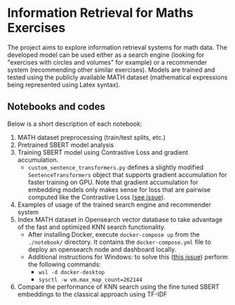 # Information Retrieval for Maths Exercises

The project aims to explore information retrieval systems for math data. The developed model can be used either as a search engine (looking for "exercises with circles and volumes" for example) or a recommender system (recommending other similar exercises). Models are trained and tested using the publicly available MATH dataset (mathematical expressions being represented using Latex syntax).

## Notebooks and codes
Below is a short description of each notebook:
1. MATH dataset preprocessing (train/test splits, etc.)
2. Pretrained SBERT model analysis
3. Training SBERT model using Contrastive Loss and gradient accumulation. 
    * `custom_sentence_transformers.py` defines a slightly modified `SentenceTransformers` object that supports gradient accumulation for faster training on GPU. Note that gradient accumulation for embedding models only makes sense for loss that are pairwise computed like the Contrastive Loss ([see issue](https://github.com/UKPLab/sentence-transformers/pull/1822)).
4. Examples of usage of the trained search engine and recommender system
5. Index MATH dataset in Opensearch vector database to take advantage of the fast and optimized KNN search functionality.
    * After installing Docker, execute `docker-compose up` from the `./notebook/` directory. It contains the `docker-compose.yml` file to deploy an opensearch node and dashboard locally.
    * Additional instructions for Windows: to solve this ([this issue](https://stackoverflow.com/questions/42111566/elasticsearch-in-windows-docker-image-vm-max-map-count)) perform the following commands:
        * `wsl -d docker-desktop`
        * `sysctl -w vm.max_map_count=262144`
6. Compare the performance of KNN search using the fine tuned SBERT embeddings to the classical approach using TF-IDF
